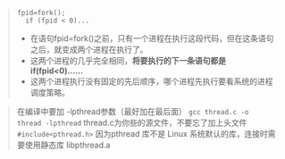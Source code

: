 >```
>fpid=fork(); 
>   if (fpid < 0)...
>```
>- 在语句fpid=fork()之前，只有一个进程在执行这段代码，但在这条语句之后，就变成两个进程在执行了。
>- 这两个进程的几乎完全相同，**将要执行的下一条语句都是if(fpid<0)……**
>- 这两个进程执行没有固定的先后顺序，哪个进程先执行要看系统的进程调度策略。

>在编译中要加 -lpthread参数（最好加在最后面）
    `gcc thread.c -o thread -lpthread`
    thread.c为你些的源文件，不要忘了加上头文件`#include<pthread.h>`
因为pthread 库不是 Linux 系统默认的库，连接时需要使用静态库 libpthread.a